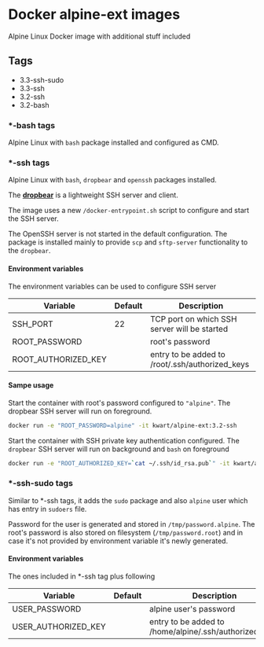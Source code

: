 # Docker alpine-ext images

Alpine Linux Docker image with additional stuff included

## Tags

* 3.3-ssh-sudo
* 3.3-ssh
* 3.2-ssh
* 3.2-bash

### *-bash tags
Alpine Linux with `bash` package installed and configured as CMD.


### *-ssh tags
Alpine Linux with `bash`, `dropbear` and `openssh` packages installed.

The **[dropbear](https://matt.ucc.asn.au/dropbear/dropbear.html)** is a lightweight SSH server and client.

The image uses a new `/docker-entrypoint.sh` script to configure and start the SSH server.

The OpenSSH server is not started in the default configuration. The package is installed mainly to provide `scp` and `sftp-server`
functionality to the `dropbear`.

#### Environment variables
The environment variables can be used to configure SSH server

| Variable      | Default | Description |
| ------------- | ------- |---------|
| SSH_PORT      | 22      | TCP port on which SSH server will be started |
| ROOT_PASSWORD |         | root's password |
| ROOT_AUTHORIZED_KEY |   | entry to be added to /root/.ssh/authorized_keys |

#### Sampe usage

Start the container with root's password configured to `"alpine"`.
The dropbear SSH server will run on foreground.

```bash
docker run -e "ROOT_PASSWORD=alpine" -it kwart/alpine-ext:3.2-ssh
```

Start the container with SSH private key authentication configured.
The `dropbear` SSH server will run on background and `bash` on foreground

```bash
docker run -e "ROOT_AUTHORIZED_KEY=`cat ~/.ssh/id_rsa.pub`" -it kwart/alpine-ext:3.2-ssh /bin/bash
```

### *-ssh-sudo tags
Similar to *-ssh tags, it adds the `sudo` package and also `alpine` user which has entry in `sudoers` file.

Password for the user  is generated and stored in `/tmp/password.alpine`. The root's password is also stored on filesystem (`/tmp/password.root`) and in case it's not provided by environment variable it's newly generated.

#### Environment variables
The ones included in *-ssh tag plus following

| Variable      | Default | Description |
| ------------- | ------- |---------|
| USER_PASSWORD |         | alpine user's password |
| USER_AUTHORIZED_KEY |   | entry to be added to /home/alpine/.ssh/authorized_keys |
